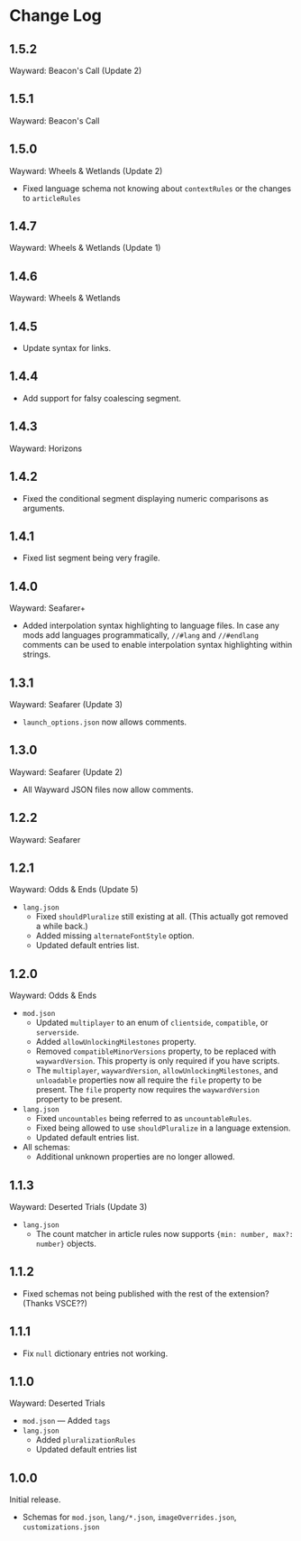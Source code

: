 # Change Log

## 1.5.2
Wayward: Beacon's Call (Update 2)

## 1.5.1
Wayward: Beacon's Call

## 1.5.0
Wayward: Wheels & Wetlands (Update 2)
- Fixed language schema not knowing about `contextRules` or the changes to `articleRules`

## 1.4.7
Wayward: Wheels & Wetlands (Update 1)

## 1.4.6
Wayward: Wheels & Wetlands

## 1.4.5
- Update syntax for links.

## 1.4.4
- Add support for falsy coalescing segment.

## 1.4.3
Wayward: Horizons

## 1.4.2
- Fixed the conditional segment displaying numeric comparisons as arguments.

## 1.4.1
- Fixed list segment being very fragile.

## 1.4.0
Wayward: Seafarer+
- Added interpolation syntax highlighting to language files. In case any mods add languages programmatically, `//#lang` and `//#endlang` comments can be used to enable interpolation syntax highlighting within strings.

## 1.3.1
Wayward: Seafarer (Update 3)
- `launch_options.json` now allows comments.

## 1.3.0
Wayward: Seafarer (Update 2)
- All Wayward JSON files now allow comments.

## 1.2.2
Wayward: Seafarer

## 1.2.1
Wayward: Odds & Ends (Update 5)
- `lang.json`
	- Fixed `shouldPluralize` still existing at all. (This actually got removed a while back.)
	- Added missing `alternateFontStyle` option.
	- Updated default entries list.

## 1.2.0
Wayward: Odds & Ends
- `mod.json`
	- Updated `multiplayer` to an enum of `clientside`, `compatible`, or `serverside`.
	- Added `allowUnlockingMilestones` property.
	- Removed `compatibleMinorVersions` property, to be replaced with `waywardVersion`. This property is only required if you have scripts.
	- The `multiplayer`, `waywardVersion`, `allowUnlockingMilestones`, and `unloadable` properties now all require the `file` property to be present. The `file` property now requires the `waywardVersion` property to be present.
- `lang.json`
	- Fixed `uncountables` being referred to as `uncountableRules`.
	- Fixed being allowed to use `shouldPluralize` in a language extension.
	- Updated default entries list.
- All schemas:
	- Additional unknown properties are no longer allowed.

## 1.1.3
Wayward: Deserted Trials (Update 3)
- `lang.json`
	- The count matcher in article rules now supports `{min: number, max?: number}` objects.

## 1.1.2
- Fixed schemas not being published with the rest of the extension? (Thanks VSCE??)

## 1.1.1
- Fix `null` dictionary entries not working.

## 1.1.0
Wayward: Deserted Trials
- `mod.json` — Added `tags`
- `lang.json`
	- Added `pluralizationRules`
	- Updated default entries list

## 1.0.0
Initial release. 
- Schemas for `mod.json`, `lang/*.json`, `imageOverrides.json`, `customizations.json`